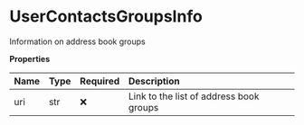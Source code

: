 # UserContactsGroupsInfo

Information on address book groups

**Properties**

| Name | Type | Required | Description                             |
| :--- | :--- | :------- | :-------------------------------------- |
| uri  | str  | ❌       | Link to the list of address book groups |

<!-- This file was generated by liblab | https://liblab.com/ -->
